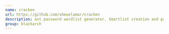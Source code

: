 ```yaml
---
name: cracken
url: https://github.com/shmuelamar/cracken
description: ast password wordlist generator, Smartlist creation and password hybrid-mask analysis tool written in pure safe Rust. URL : https://github.com/shmuelamar/cracken Groups : blackarch blackarch-misc
group: blackarch
---
```

